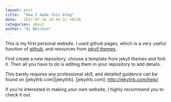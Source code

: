 ```yaml
---
layout: post
title:  "How I made this blog"
date:   2017-07-26 19:45:31 +0530
categories: about
author: "Qi Beichun"
---
```

This is my first personal website.
I used github pages, which is a very useful function of [github][github], and resources from [jekyll themes][jekyll-themes].

[github]: https://github.com/
[jekyll-themes]: http://jekyllthemes.org/
First create a new repository, choose a template from jekyll themes and fork it.  Then all you have to do is editing them in your repository to add details.

This barely requires any professional skill, and detailed guidence can be found on [jekyllrb.com][jekyllrb].
[jekyllrb.com]: http://jekyllrb.com/help/

If you're interested in making your own website, I highly recommend you to check it out.
